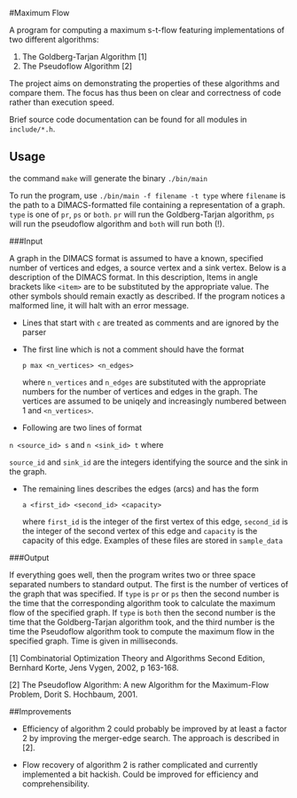 
#Maximum Flow

A program for computing a maximum s-t-flow featuring implementations of two
different algorithms:

1. The Goldberg-Tarjan Algorithm [1]
2. The Pseudoflow Algorithm [2]

The project aims on demonstrating the properties of these algorithms and compare
them. The focus has thus been on clear and correctness of code rather than
execution speed.

Brief source code documentation can be found for all modules in `include/*.h`.

## Usage

the command `make` will generate the binary `./bin/main`

To run the program, use `./bin/main -f filename -t type` where `filename` is the
path to a DIMACS-formatted file containing a representation of a graph. `type`
is one of `pr`, `ps` or `both`. `pr` will run the Goldberg-Tarjan algorithm,
`ps` will run the pseudoflow algorithm and `both` will run both (!).

###Input

A graph in the DIMACS format is assumed to have a known, specified number of
vertices and edges, a source vertex and a sink vertex.  Below is a description
of the DIMACS format. In this description, Items in angle brackets like `<item>`
are to be substituted by the appropriate value. The other symbols should remain
exactly as described. If the program notices a malformed line, it will halt with
an error message.

* Lines that start with `c` are treated as comments and are ignored by the
  parser

* The first line which is not a comment should have the format 

  `p max <n_vertices> <n_edges>` 

  where `n_vertices` and `n_edges` are substituted with the appropriate numbers
  for the number of vertices and edges in the graph. The vertices are assumed to
  be uniqely and increasingly numbered between 1 and `<n_vertices>`.  

* Following are two lines of format 

`n <source_id> s` and `n <sink_id> t` where

 `source_id` and `sink_id` are the integers identifying the source and the sink
  in the graph.

* The remaining lines describes the edges (arcs) and has the form 

  `a <first_id> <second_id> <capacity>` 

  where `first_id` is the integer of the first vertex of this edge, `second_id`
  is the integer of the second vertex of this edge and `capacity` is the
  capacity of this edge. Examples of these files are stored in `sample_data`

###Output

If everything goes well, then the program writes two or three space separated
numbers to standard output.  The first is the number of vertices of the graph
that was specified.  If `type` is `pr` or `ps` then the second number is the
time that the corresponding algorithm took to calculate the maximum flow of the
specified graph. If `type` is `both` then the second number is the time that the
Goldberg-Tarjan algorithm took, and the third number is the time the Pseudoflow
algorithm took to compute the maximum flow in the specified graph. Time is given
in milliseconds.

[1] Combinatorial Optimization Theory and Algorithms Second Edition, 
Bernhard Korte, Jens Vygen, 2002, p 163-168.

[2] The Pseudoflow Algorithm: A new Algorithm for the Maximum-Flow Problem, 
Dorit S. Hochbaum, 2001.

##Improvements

* Efficiency of algorithm 2 could probably be improved by at least a factor 2 by
  improving the merger-edge search. The approach is described in [2].

* Flow recovery of algorithm 2 is rather complicated and currently implemented a
  bit hackish. Could be improved for efficiency and comprehensibility.

